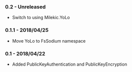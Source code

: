 ### 0.2 - Unreleased
* Switch to using Milekic.YoLo

### 0.1.1 - 2018/04/25
* Move YoLo to FsSodium namespace

### 0.1 - 2018/04/22
* Added PublicKeyAuthentication and PublicKeyEncryption
